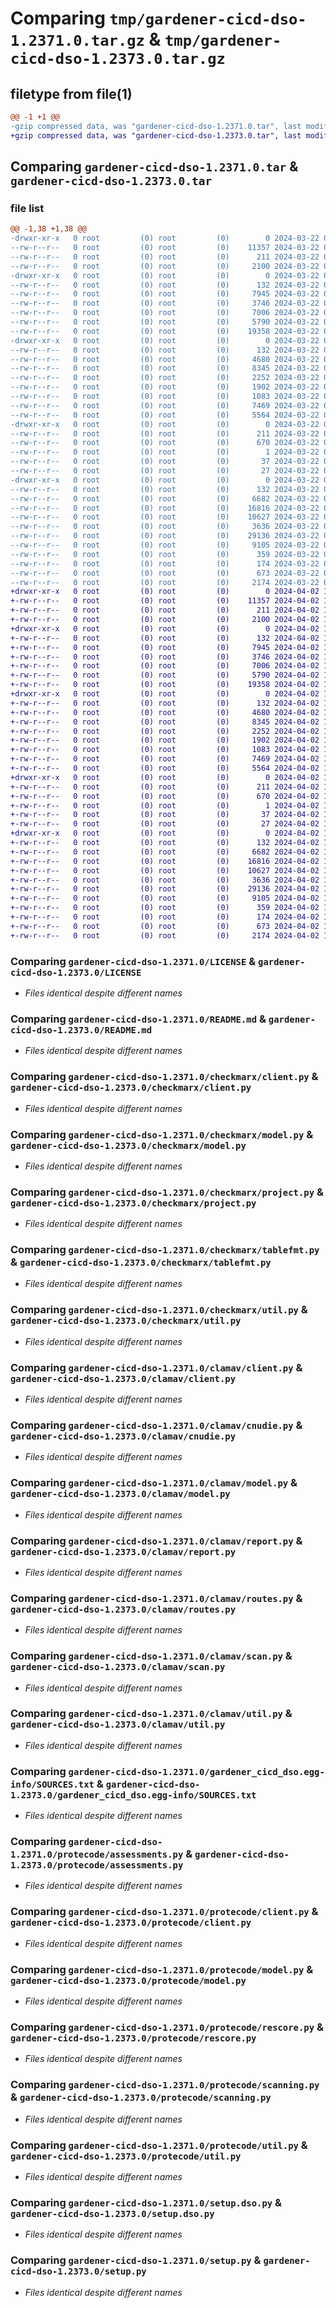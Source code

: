# Comparing `tmp/gardener-cicd-dso-1.2371.0.tar.gz` & `tmp/gardener-cicd-dso-1.2373.0.tar.gz`

## filetype from file(1)

```diff
@@ -1 +1 @@
-gzip compressed data, was "gardener-cicd-dso-1.2371.0.tar", last modified: Fri Mar 22 06:12:34 2024, max compression
+gzip compressed data, was "gardener-cicd-dso-1.2373.0.tar", last modified: Tue Apr  2 13:50:53 2024, max compression
```

## Comparing `gardener-cicd-dso-1.2371.0.tar` & `gardener-cicd-dso-1.2373.0.tar`

### file list

```diff
@@ -1,38 +1,38 @@
-drwxr-xr-x   0 root         (0) root         (0)        0 2024-03-22 06:12:34.067192 gardener-cicd-dso-1.2371.0/
--rw-r--r--   0 root         (0) root         (0)    11357 2024-03-22 06:11:25.000000 gardener-cicd-dso-1.2371.0/LICENSE
--rw-r--r--   0 root         (0) root         (0)      211 2024-03-22 06:12:34.067192 gardener-cicd-dso-1.2371.0/PKG-INFO
--rw-r--r--   0 root         (0) root         (0)     2100 2024-03-22 06:11:25.000000 gardener-cicd-dso-1.2371.0/README.md
-drwxr-xr-x   0 root         (0) root         (0)        0 2024-03-22 06:12:34.063192 gardener-cicd-dso-1.2371.0/checkmarx/
--rw-r--r--   0 root         (0) root         (0)      132 2024-03-22 06:11:25.000000 gardener-cicd-dso-1.2371.0/checkmarx/__init__.py
--rw-r--r--   0 root         (0) root         (0)     7945 2024-03-22 06:11:25.000000 gardener-cicd-dso-1.2371.0/checkmarx/client.py
--rw-r--r--   0 root         (0) root         (0)     3746 2024-03-22 06:11:25.000000 gardener-cicd-dso-1.2371.0/checkmarx/model.py
--rw-r--r--   0 root         (0) root         (0)     7006 2024-03-22 06:11:25.000000 gardener-cicd-dso-1.2371.0/checkmarx/project.py
--rw-r--r--   0 root         (0) root         (0)     5790 2024-03-22 06:11:25.000000 gardener-cicd-dso-1.2371.0/checkmarx/tablefmt.py
--rw-r--r--   0 root         (0) root         (0)    19358 2024-03-22 06:11:25.000000 gardener-cicd-dso-1.2371.0/checkmarx/util.py
-drwxr-xr-x   0 root         (0) root         (0)        0 2024-03-22 06:12:34.067192 gardener-cicd-dso-1.2371.0/clamav/
--rw-r--r--   0 root         (0) root         (0)      132 2024-03-22 06:11:25.000000 gardener-cicd-dso-1.2371.0/clamav/__init__.py
--rw-r--r--   0 root         (0) root         (0)     4680 2024-03-22 06:11:25.000000 gardener-cicd-dso-1.2371.0/clamav/client.py
--rw-r--r--   0 root         (0) root         (0)     8345 2024-03-22 06:11:25.000000 gardener-cicd-dso-1.2371.0/clamav/cnudie.py
--rw-r--r--   0 root         (0) root         (0)     2252 2024-03-22 06:11:25.000000 gardener-cicd-dso-1.2371.0/clamav/model.py
--rw-r--r--   0 root         (0) root         (0)     1902 2024-03-22 06:11:25.000000 gardener-cicd-dso-1.2371.0/clamav/report.py
--rw-r--r--   0 root         (0) root         (0)     1083 2024-03-22 06:11:25.000000 gardener-cicd-dso-1.2371.0/clamav/routes.py
--rw-r--r--   0 root         (0) root         (0)     7469 2024-03-22 06:11:25.000000 gardener-cicd-dso-1.2371.0/clamav/scan.py
--rw-r--r--   0 root         (0) root         (0)     5564 2024-03-22 06:11:25.000000 gardener-cicd-dso-1.2371.0/clamav/util.py
-drwxr-xr-x   0 root         (0) root         (0)        0 2024-03-22 06:12:34.067192 gardener-cicd-dso-1.2371.0/gardener_cicd_dso.egg-info/
--rw-r--r--   0 root         (0) root         (0)      211 2024-03-22 06:12:34.000000 gardener-cicd-dso-1.2371.0/gardener_cicd_dso.egg-info/PKG-INFO
--rw-r--r--   0 root         (0) root         (0)      670 2024-03-22 06:12:34.000000 gardener-cicd-dso-1.2371.0/gardener_cicd_dso.egg-info/SOURCES.txt
--rw-r--r--   0 root         (0) root         (0)        1 2024-03-22 06:12:34.000000 gardener-cicd-dso-1.2371.0/gardener_cicd_dso.egg-info/dependency_links.txt
--rw-r--r--   0 root         (0) root         (0)       37 2024-03-22 06:12:34.000000 gardener-cicd-dso-1.2371.0/gardener_cicd_dso.egg-info/requires.txt
--rw-r--r--   0 root         (0) root         (0)       27 2024-03-22 06:12:34.000000 gardener-cicd-dso-1.2371.0/gardener_cicd_dso.egg-info/top_level.txt
-drwxr-xr-x   0 root         (0) root         (0)        0 2024-03-22 06:12:34.067192 gardener-cicd-dso-1.2371.0/protecode/
--rw-r--r--   0 root         (0) root         (0)      132 2024-03-22 06:11:25.000000 gardener-cicd-dso-1.2371.0/protecode/__init__.py
--rw-r--r--   0 root         (0) root         (0)     6682 2024-03-22 06:11:25.000000 gardener-cicd-dso-1.2371.0/protecode/assessments.py
--rw-r--r--   0 root         (0) root         (0)    16816 2024-03-22 06:11:25.000000 gardener-cicd-dso-1.2371.0/protecode/client.py
--rw-r--r--   0 root         (0) root         (0)    10627 2024-03-22 06:11:25.000000 gardener-cicd-dso-1.2371.0/protecode/model.py
--rw-r--r--   0 root         (0) root         (0)     3636 2024-03-22 06:11:25.000000 gardener-cicd-dso-1.2371.0/protecode/rescore.py
--rw-r--r--   0 root         (0) root         (0)    29136 2024-03-22 06:11:25.000000 gardener-cicd-dso-1.2371.0/protecode/scanning.py
--rw-r--r--   0 root         (0) root         (0)     9105 2024-03-22 06:11:25.000000 gardener-cicd-dso-1.2371.0/protecode/util.py
--rw-r--r--   0 root         (0) root         (0)      359 2024-03-22 06:11:25.000000 gardener-cicd-dso-1.2371.0/pyproject.toml
--rw-r--r--   0 root         (0) root         (0)      174 2024-03-22 06:12:34.071193 gardener-cicd-dso-1.2371.0/setup.cfg
--rw-r--r--   0 root         (0) root         (0)      673 2024-03-22 06:11:25.000000 gardener-cicd-dso-1.2371.0/setup.dso.py
--rw-r--r--   0 root         (0) root         (0)     2174 2024-03-22 06:11:25.000000 gardener-cicd-dso-1.2371.0/setup.py
+drwxr-xr-x   0 root         (0) root         (0)        0 2024-04-02 13:50:53.092873 gardener-cicd-dso-1.2373.0/
+-rw-r--r--   0 root         (0) root         (0)    11357 2024-04-02 13:49:51.000000 gardener-cicd-dso-1.2373.0/LICENSE
+-rw-r--r--   0 root         (0) root         (0)      211 2024-04-02 13:50:53.092873 gardener-cicd-dso-1.2373.0/PKG-INFO
+-rw-r--r--   0 root         (0) root         (0)     2100 2024-04-02 13:49:51.000000 gardener-cicd-dso-1.2373.0/README.md
+drwxr-xr-x   0 root         (0) root         (0)        0 2024-04-02 13:50:53.084873 gardener-cicd-dso-1.2373.0/checkmarx/
+-rw-r--r--   0 root         (0) root         (0)      132 2024-04-02 13:49:51.000000 gardener-cicd-dso-1.2373.0/checkmarx/__init__.py
+-rw-r--r--   0 root         (0) root         (0)     7945 2024-04-02 13:49:51.000000 gardener-cicd-dso-1.2373.0/checkmarx/client.py
+-rw-r--r--   0 root         (0) root         (0)     3746 2024-04-02 13:49:51.000000 gardener-cicd-dso-1.2373.0/checkmarx/model.py
+-rw-r--r--   0 root         (0) root         (0)     7006 2024-04-02 13:49:51.000000 gardener-cicd-dso-1.2373.0/checkmarx/project.py
+-rw-r--r--   0 root         (0) root         (0)     5790 2024-04-02 13:49:51.000000 gardener-cicd-dso-1.2373.0/checkmarx/tablefmt.py
+-rw-r--r--   0 root         (0) root         (0)    19358 2024-04-02 13:49:51.000000 gardener-cicd-dso-1.2373.0/checkmarx/util.py
+drwxr-xr-x   0 root         (0) root         (0)        0 2024-04-02 13:50:53.088873 gardener-cicd-dso-1.2373.0/clamav/
+-rw-r--r--   0 root         (0) root         (0)      132 2024-04-02 13:49:51.000000 gardener-cicd-dso-1.2373.0/clamav/__init__.py
+-rw-r--r--   0 root         (0) root         (0)     4680 2024-04-02 13:49:51.000000 gardener-cicd-dso-1.2373.0/clamav/client.py
+-rw-r--r--   0 root         (0) root         (0)     8345 2024-04-02 13:49:51.000000 gardener-cicd-dso-1.2373.0/clamav/cnudie.py
+-rw-r--r--   0 root         (0) root         (0)     2252 2024-04-02 13:49:51.000000 gardener-cicd-dso-1.2373.0/clamav/model.py
+-rw-r--r--   0 root         (0) root         (0)     1902 2024-04-02 13:49:51.000000 gardener-cicd-dso-1.2373.0/clamav/report.py
+-rw-r--r--   0 root         (0) root         (0)     1083 2024-04-02 13:49:51.000000 gardener-cicd-dso-1.2373.0/clamav/routes.py
+-rw-r--r--   0 root         (0) root         (0)     7469 2024-04-02 13:49:51.000000 gardener-cicd-dso-1.2373.0/clamav/scan.py
+-rw-r--r--   0 root         (0) root         (0)     5564 2024-04-02 13:49:51.000000 gardener-cicd-dso-1.2373.0/clamav/util.py
+drwxr-xr-x   0 root         (0) root         (0)        0 2024-04-02 13:50:53.088873 gardener-cicd-dso-1.2373.0/gardener_cicd_dso.egg-info/
+-rw-r--r--   0 root         (0) root         (0)      211 2024-04-02 13:50:53.000000 gardener-cicd-dso-1.2373.0/gardener_cicd_dso.egg-info/PKG-INFO
+-rw-r--r--   0 root         (0) root         (0)      670 2024-04-02 13:50:53.000000 gardener-cicd-dso-1.2373.0/gardener_cicd_dso.egg-info/SOURCES.txt
+-rw-r--r--   0 root         (0) root         (0)        1 2024-04-02 13:50:53.000000 gardener-cicd-dso-1.2373.0/gardener_cicd_dso.egg-info/dependency_links.txt
+-rw-r--r--   0 root         (0) root         (0)       37 2024-04-02 13:50:53.000000 gardener-cicd-dso-1.2373.0/gardener_cicd_dso.egg-info/requires.txt
+-rw-r--r--   0 root         (0) root         (0)       27 2024-04-02 13:50:53.000000 gardener-cicd-dso-1.2373.0/gardener_cicd_dso.egg-info/top_level.txt
+drwxr-xr-x   0 root         (0) root         (0)        0 2024-04-02 13:50:53.088873 gardener-cicd-dso-1.2373.0/protecode/
+-rw-r--r--   0 root         (0) root         (0)      132 2024-04-02 13:49:51.000000 gardener-cicd-dso-1.2373.0/protecode/__init__.py
+-rw-r--r--   0 root         (0) root         (0)     6682 2024-04-02 13:49:51.000000 gardener-cicd-dso-1.2373.0/protecode/assessments.py
+-rw-r--r--   0 root         (0) root         (0)    16816 2024-04-02 13:49:51.000000 gardener-cicd-dso-1.2373.0/protecode/client.py
+-rw-r--r--   0 root         (0) root         (0)    10627 2024-04-02 13:49:51.000000 gardener-cicd-dso-1.2373.0/protecode/model.py
+-rw-r--r--   0 root         (0) root         (0)     3636 2024-04-02 13:49:51.000000 gardener-cicd-dso-1.2373.0/protecode/rescore.py
+-rw-r--r--   0 root         (0) root         (0)    29136 2024-04-02 13:49:51.000000 gardener-cicd-dso-1.2373.0/protecode/scanning.py
+-rw-r--r--   0 root         (0) root         (0)     9105 2024-04-02 13:49:51.000000 gardener-cicd-dso-1.2373.0/protecode/util.py
+-rw-r--r--   0 root         (0) root         (0)      359 2024-04-02 13:49:51.000000 gardener-cicd-dso-1.2373.0/pyproject.toml
+-rw-r--r--   0 root         (0) root         (0)      174 2024-04-02 13:50:53.092873 gardener-cicd-dso-1.2373.0/setup.cfg
+-rw-r--r--   0 root         (0) root         (0)      673 2024-04-02 13:49:51.000000 gardener-cicd-dso-1.2373.0/setup.dso.py
+-rw-r--r--   0 root         (0) root         (0)     2174 2024-04-02 13:49:51.000000 gardener-cicd-dso-1.2373.0/setup.py
```

### Comparing `gardener-cicd-dso-1.2371.0/LICENSE` & `gardener-cicd-dso-1.2373.0/LICENSE`

 * *Files identical despite different names*

### Comparing `gardener-cicd-dso-1.2371.0/README.md` & `gardener-cicd-dso-1.2373.0/README.md`

 * *Files identical despite different names*

### Comparing `gardener-cicd-dso-1.2371.0/checkmarx/client.py` & `gardener-cicd-dso-1.2373.0/checkmarx/client.py`

 * *Files identical despite different names*

### Comparing `gardener-cicd-dso-1.2371.0/checkmarx/model.py` & `gardener-cicd-dso-1.2373.0/checkmarx/model.py`

 * *Files identical despite different names*

### Comparing `gardener-cicd-dso-1.2371.0/checkmarx/project.py` & `gardener-cicd-dso-1.2373.0/checkmarx/project.py`

 * *Files identical despite different names*

### Comparing `gardener-cicd-dso-1.2371.0/checkmarx/tablefmt.py` & `gardener-cicd-dso-1.2373.0/checkmarx/tablefmt.py`

 * *Files identical despite different names*

### Comparing `gardener-cicd-dso-1.2371.0/checkmarx/util.py` & `gardener-cicd-dso-1.2373.0/checkmarx/util.py`

 * *Files identical despite different names*

### Comparing `gardener-cicd-dso-1.2371.0/clamav/client.py` & `gardener-cicd-dso-1.2373.0/clamav/client.py`

 * *Files identical despite different names*

### Comparing `gardener-cicd-dso-1.2371.0/clamav/cnudie.py` & `gardener-cicd-dso-1.2373.0/clamav/cnudie.py`

 * *Files identical despite different names*

### Comparing `gardener-cicd-dso-1.2371.0/clamav/model.py` & `gardener-cicd-dso-1.2373.0/clamav/model.py`

 * *Files identical despite different names*

### Comparing `gardener-cicd-dso-1.2371.0/clamav/report.py` & `gardener-cicd-dso-1.2373.0/clamav/report.py`

 * *Files identical despite different names*

### Comparing `gardener-cicd-dso-1.2371.0/clamav/routes.py` & `gardener-cicd-dso-1.2373.0/clamav/routes.py`

 * *Files identical despite different names*

### Comparing `gardener-cicd-dso-1.2371.0/clamav/scan.py` & `gardener-cicd-dso-1.2373.0/clamav/scan.py`

 * *Files identical despite different names*

### Comparing `gardener-cicd-dso-1.2371.0/clamav/util.py` & `gardener-cicd-dso-1.2373.0/clamav/util.py`

 * *Files identical despite different names*

### Comparing `gardener-cicd-dso-1.2371.0/gardener_cicd_dso.egg-info/SOURCES.txt` & `gardener-cicd-dso-1.2373.0/gardener_cicd_dso.egg-info/SOURCES.txt`

 * *Files identical despite different names*

### Comparing `gardener-cicd-dso-1.2371.0/protecode/assessments.py` & `gardener-cicd-dso-1.2373.0/protecode/assessments.py`

 * *Files identical despite different names*

### Comparing `gardener-cicd-dso-1.2371.0/protecode/client.py` & `gardener-cicd-dso-1.2373.0/protecode/client.py`

 * *Files identical despite different names*

### Comparing `gardener-cicd-dso-1.2371.0/protecode/model.py` & `gardener-cicd-dso-1.2373.0/protecode/model.py`

 * *Files identical despite different names*

### Comparing `gardener-cicd-dso-1.2371.0/protecode/rescore.py` & `gardener-cicd-dso-1.2373.0/protecode/rescore.py`

 * *Files identical despite different names*

### Comparing `gardener-cicd-dso-1.2371.0/protecode/scanning.py` & `gardener-cicd-dso-1.2373.0/protecode/scanning.py`

 * *Files identical despite different names*

### Comparing `gardener-cicd-dso-1.2371.0/protecode/util.py` & `gardener-cicd-dso-1.2373.0/protecode/util.py`

 * *Files identical despite different names*

### Comparing `gardener-cicd-dso-1.2371.0/setup.dso.py` & `gardener-cicd-dso-1.2373.0/setup.dso.py`

 * *Files identical despite different names*

### Comparing `gardener-cicd-dso-1.2371.0/setup.py` & `gardener-cicd-dso-1.2373.0/setup.py`

 * *Files identical despite different names*

